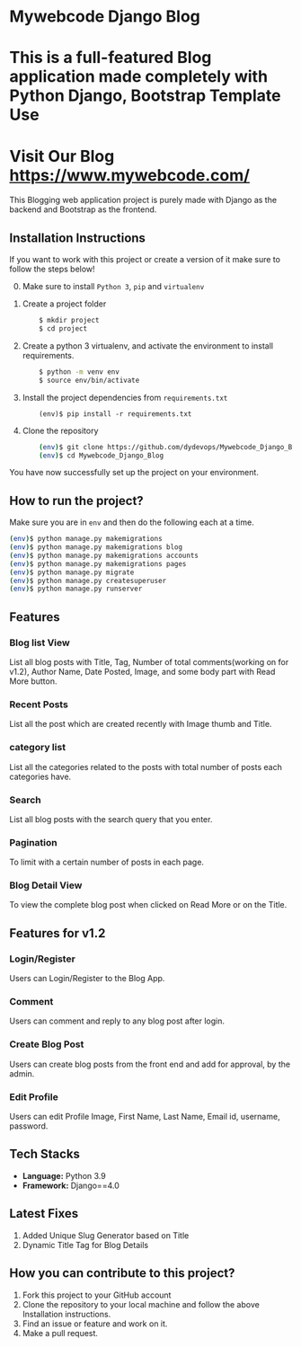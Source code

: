 # Mywebcode Django Blog
# This is a full-featured Blog application made completely with Python Django, Bootstrap Template Use
# Visit Our Blog https://www.mywebcode.com/

This Blogging web application project is purely made with Django as the backend and Bootstrap as the frontend.

## Installation Instructions

If you want to work with this project or create a version of it make sure to follow the steps below!

0. Make sure to install ` Python 3 `, ` pip ` and ` virtualenv `   
1. Create a project folder
   
    ```bash
        $ mkdir project
        $ cd project
    ```
2. Create a python 3 virtualenv, and activate the environment to install requirements.
    ```bash
        $ python -m venv env
        $ source env/bin/activate
    ``` 
3. Install the project dependencies from `requirements.txt`
    ```
        (env)$ pip install -r requirements.txt
    ```
4. Clone the repository
   
    ```bash
        (env)$ git clone https://github.com/dydevops/Mywebcode_Django_Blog.git
        (env)$ cd Mywebcode_Django_Blog
    ```

You have now successfully set up the project on your environment.

## How to run  the project?

Make sure you are in `env` and then do the following each at a time.

```bash
(env)$ python manage.py makemigrations
(env)$ python manage.py makemigrations blog
(env)$ python manage.py makemigrations accounts
(env)$ python manage.py makemigrations pages
(env)$ python manage.py migrate
(env)$ python manage.py createsuperuser
(env)$ python manage.py runserver
```

## Features

### Blog list View
List all blog posts with Title, Tag, Number of total comments(working on for v1.2), Author Name, Date Posted, Image, and some body part with Read More button.

### Recent Posts
List all the post which are created recently with Image thumb and Title.

### category list
List all the categories related to the posts with total number of posts each categories have.

### Search
List all blog posts with the search query that you enter.

### Pagination
To limit with a certain number of posts in each page.

### Blog Detail View
To view the complete blog post when clicked on Read More or on the Title.

## Features for v1.2

### Login/Register
Users can Login/Register to the Blog App.

### Comment
Users can comment and reply to any blog post after login.

### Create Blog Post
Users can create blog posts from the front end and add for approval, by the admin.

### Edit Profile
Users can edit Profile Image, First Name, Last Name, Email id, username, password.

## Tech Stacks

* **Language:**  Python 3.9
* **Framework:** Django==4.0

## Latest Fixes

1. Added Unique Slug Generator based on Title
2. Dynamic Title Tag for Blog Details

## How you can contribute to this project?

1. Fork this project to your GitHub account
2. Clone the repository to your local machine and follow the above Installation instructions.
3. Find an issue or feature and work on it.
4. Make a pull request.
